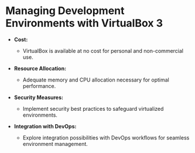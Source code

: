 # Managing Development Environments with VirtualBox 3

- **Cost:**
  - VirtualBox is available at no cost for personal and non-commercial use.
- **Resource Allocation:**
  - Adequate memory and CPU allocation necessary for optimal performance.

- **Security Measures:**
  - Implement security best practices to safeguard virtualized environments.

- **Integration with DevOps:**
  - Explore integration possibilities with DevOps workflows for seamless environment management.

